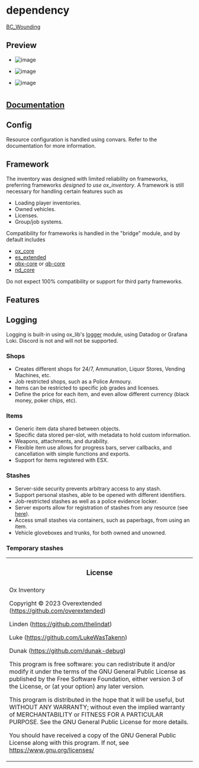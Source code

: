 

# dependency 
[BC_Wounding](https://brocode.tebex.io/package/6121826)

## Preview
- ![image](https://github.com/ItzMuri/ox_inventory-brocode/assets/88394932/a34cc0ef-b113-4f27-aea8-87e1882fc908)

- ![image](https://github.com/ItzMuri/ox_inventory-brocode/assets/88394932/3e315554-8e77-4f5d-b4c5-d6a3ab847aaf)

- ![image](https://github.com/ItzMuri/ox_inventory-brocode/assets/88394932/0d87b8e8-9216-49d2-a809-8952d9519008)

#

<h2><a href='https://overextended.dev/ox_inventory'>Documentation</a></h3></div>

## Config

Resource configuration is handled using convars. Refer to the documentation for more information.

## Framework

The inventory was designed with limited reliability on frameworks, preferring frameworks _designed to use ox_inventory_. A framework is still necessary for handling certain features such as

- Loading player inventories.
- Owned vehicles.
- Licenses.
- Group/job systems.

Compatibility for frameworks is handled in the "bridge" module, and by default includes

- [ox_core](https://github.com/overextended/ox_core)
- [es_extended](https://github.com/esx-framework/esx_core)
- [qbx-core](https://github.com/Qbox-project/qbx_core) or [qb-core](https://github.com/qbcore-framework/qb-core)
- [nd_core](https://github.com/ND-Framework/ND_Core)

Do not expect 100% compatibility or support for third party frameworks.

## Features

## Logging

Logging is built-in using ox_lib's [logger](https://overextended.dev/ox_lib/Modules/Logger/Server#liblogger) module, using Datadog or Grafana Loki. Discord is not and will not be supported.

### Shops

- Creates different shops for 24/7, Ammunation, Liquor Stores, Vending Machines, etc.
- Job restricted shops, such as a Police Armoury.
- Items can be restricted to specific job grades and licenses.
- Define the price for each item, and even allow different currency (black money, poker chips, etc).

### Items

- Generic item data shared between objects.
- Specific data stored per-slot, with metadata to hold custom information.
- Weapons, attachments, and durability.
- Flexible item use allows for progress bars, server callbacks, and cancellation with simple functions and exports.
- Support for items registered with ESX.

### Stashes

- Server-side security prevents arbitrary access to any stash.
- Support personal stashes, able to be opened with different identifiers.
- Job-restricted stashes as well as a police evidence locker.
- Server exports allow for registration of stashes from any resource (see [here](https://github.com/overextended/ox_inventory_examples/blob/main/server.lua)).
- Access small stashes via containers, such as paperbags, from using an item.
- Vehicle gloveboxes and trunks, for both owned and unowned.

### Temporary stashes

<table><tr><td><h3 align='center'>License</h3></tr></td>
<tr><td>
Ox Inventory


Copyright © 2023 Overextended (https://github.com/overextended)

Linden (https://github.com/thelindat)

Luke (https://github.com/LukeWasTakenn)

Dunak (https://github.com/dunak-debug)

This program is free software: you can redistribute it and/or modify
it under the terms of the GNU General Public License as published by
the Free Software Foundation, either version 3 of the License, or
(at your option) any later version.

This program is distributed in the hope that it will be useful,
but WITHOUT ANY WARRANTY; without even the implied warranty of
MERCHANTABILITY or FITNESS FOR A PARTICULAR PURPOSE. See the
GNU General Public License for more details.

You should have received a copy of the GNU General Public License
along with this program.
If not, see <https://www.gnu.org/licenses/>

</td></tr></table>
